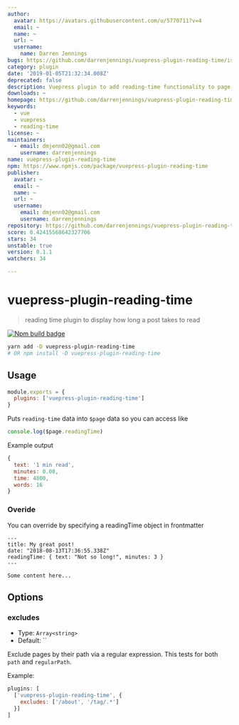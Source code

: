 ```yaml
---
author:
  avatar: https://avatars.githubusercontent.com/u/5770711?v=4
  email: ~
  name: ~
  url: ~
  username:
    name: Darren Jennings
bugs: https://github.com/darrenjennings/vuepress-plugin-reading-time/issues
category: plugin
date: '2019-01-05T21:32:34.008Z'
deprecated: false
description: Vuepress plugin to add reading-time functionality to page data
downloads: ~
homepage: https://github.com/darrenjennings/vuepress-plugin-reading-time#readme
keywords:
  - vue
  - vuepress
  - reading-time
license: ~
maintainers:
  - email: dmjenn02@gmail.com
    username: darrenjennings
name: vuepress-plugin-reading-time
npm: https://www.npmjs.com/package/vuepress-plugin-reading-time
publisher:
  avatar: ~
  email: ~
  name: ~
  url: ~
  username:
    email: dmjenn02@gmail.com
    username: darrenjennings
repository: https://github.com/darrenjennings/vuepress-plugin-reading-time
score: 0.42415568642327706
stars: 34
unstable: true
version: 0.1.1
watchers: 34

---
```


# vuepress-plugin-reading-time 

> reading time plugin to display how long a post takes to read

[![Npm build badge](https://img.shields.io/npm/v/vuepress-plugin-reading-time.svg?style=flat-square)](https://www.npmjs.com/package/vuepress-plugin-reading-time)

```bash
yarn add -D vuepress-plugin-reading-time
# OR npm install -D vuepress-plugin-reading-time
```

## Usage

```javascript
module.exports = {
  plugins: ['vuepress-plugin-reading-time']
}
```

Puts `reading-time` data into `$page` data so you can access like

```js
console.log($page.readingTime)
```

Example output
```js
{
  text: '1 min read',
  minutes: 0.08,
  time: 4800,
  words: 16
}
```

### Overide

You can override by specifying a readingTime object in frontmatter

```
---
title: My great post!
date: "2018-08-13T17:36:55.338Z"
readingTime: { text: "Not so long!", minutes: 3 }
---

Some content here...
```


## Options

### excludes

- Type: `Array<string>`
- Default: ``

Exclude pages by their path via a regular expression. This tests for both `path`
and `regularPath`.

Example:

```javascript
plugins: [
  ['vuepress-plugin-reading-time', {
    excludes: ['/about', '/tag/.*']
  }]
]
```
